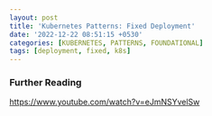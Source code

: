 ```yaml
---
layout: post
title: 'Kubernetes Patterns: Fixed Deployment'
date: '2022-12-22 08:51:15 +0530'
categories: [KUBERNETES, PATTERNS, FOUNDATIONAL]
tags: [deployment, fixed, k8s]
---
```


### Further Reading

https://www.youtube.com/watch?v=eJmNSYvelSw